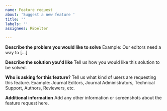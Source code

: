 ```yaml
---
name: Feature request
about: 'Suggest a new feature '
title: ''
labels: ''
assignees: RBoelter

---
```


**Describe the problem you would like to solve**
Example: Our editors need a way to [...]

**Describe the solution you'd like**
Tell us how you would like this solution to be solved.

**Who is asking for this feature?**
Tell us what kind of users are requesting this feature. Example: Journal Editors, Journal Administrators, Technical Support, Authors, Reviewers, etc.

**Additional information**
Add any other information or screenshots about the feature request here.
